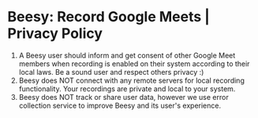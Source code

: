 # Beesy: Record Google Meets | Privacy Policy

1. A Beesy user should inform and get consent of other Google Meet members when recording is enabled on their system according to their local laws. Be a sound user and respect others privacy :)
2. Beesy does NOT connect with any remote servers for local recording functionality. Your recordings are private and local to your system.
3. Beesy does NOT track or share user data, however we use error collection service to improve Beesy and its user's experience.
